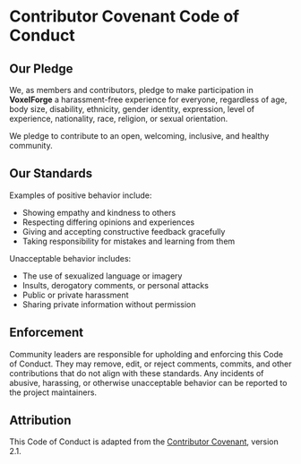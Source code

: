 # Contributor Covenant Code of Conduct

## Our Pledge

We, as members and contributors, pledge to make participation in **VoxelForge** a harassment-free experience for everyone, regardless of age, body size, disability, ethnicity, gender identity, expression, level of experience, nationality, race, religion, or sexual orientation.

We pledge to contribute to an open, welcoming, inclusive, and healthy community.

## Our Standards

Examples of positive behavior include:

- Showing empathy and kindness to others
- Respecting differing opinions and experiences
- Giving and accepting constructive feedback gracefully
- Taking responsibility for mistakes and learning from them

Unacceptable behavior includes:

- The use of sexualized language or imagery
- Insults, derogatory comments, or personal attacks
- Public or private harassment
- Sharing private information without permission

## Enforcement

Community leaders are responsible for upholding and enforcing this Code of Conduct. They may remove, edit, or reject comments, commits, and other contributions that do not align with these standards. Any incidents of abusive, harassing, or otherwise unacceptable behavior can be reported to the project maintainers.

## Attribution

This Code of Conduct is adapted from the [Contributor Covenant](https://www.contributor-covenant.org), version 2.1.

